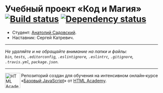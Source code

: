 # Учебный проект «Код и Магия» [![Build status][travis-image]][travis-url] [![Dependency status][dependency-image]][dependency-url]

* Студент: [Анатолий Садовский](https://up.htmlacademy.ru/javascript/8/user/244373).
* Наставник: Сергей Катревич.

---

_Не удаляйте и не обращайте внимание на папки и файлы:_<br>
_`bin`, `tests`, `.editorconfig`, `.eslintignore`, `.eslintrc`, `.gitignore`, `.travis.yml`, `package.json`._

---

<a href="https://htmlacademy.ru/intensive/javascript"><img align="left" width="50" height="50" title="HTML Academy" src="https://up.htmlacademy.ru/static/img/intensive/javascript/logo-for-github.svg"></a>

Репозиторий создан для обучения на интенсивном онлайн‑курсе «[Базовый JavaScript](https://htmlacademy.ru/intensive/javascript)» от [HTML Academy](https://htmlacademy.ru).

[travis-image]: https://travis-ci.org/htmlacademy-javascript/244373-code-and-magick.svg?branch=master
[travis-url]: https://travis-ci.org/htmlacademy-javascript/244373-code-and-magick
[dependency-image]: https://david-dm.org/htmlacademy-javascript/244373-code-and-magick.svg?style=flat-square
[dependency-url]: https://david-dm.org/htmlacademy-javascript/244373-code-and-magick
